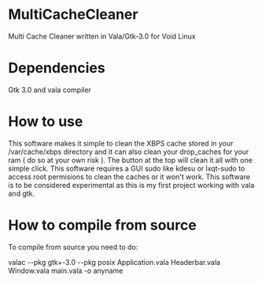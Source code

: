 # MultiCacheCleaner
Multi Cache Cleaner written in Vala/Gtk-3.0 for Void Linux 


# Dependencies

Gtk 3.0 and vala compiler

# How to use

This software makes it simple to clean the XBPS cache stored in your /var/cache/xbps directory and it can also clean your drop_caches for your ram ( do so at your own risk ). The button at the top will clean it all with one simple click.
This software requires a GUI sudo like kdesu or lxqt-sudo to access root permisions to clean the caches or it won't work. 
This software is to be considered experimental as this is my first project working with vala and gtk.

# How to compile from source

To compile from source you need to do:

valac --pkg gtk+-3.0 --pkg posix Application.vala Headerbar.vala Window.vala main.vala -o anyname
